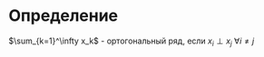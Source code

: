 # Определение
$\sum_{k=1}^\infty x_k$ - ортогональный ряд, если $x_i \perp x_j \ \forall i \not = j$ 